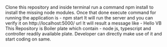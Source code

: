 Clone this repository and inside terminal run a command npm install to install the missing node modules.
Once that done execute command for running the application is - npm start
It will run the server and you can verify it on http://localhost:5000/ url
It will result a message like - Hello VB
This Repository is Boiler plate which contain - node js, typescript and controller readily available plate. Developer can directly make use of it and start coding on same.
